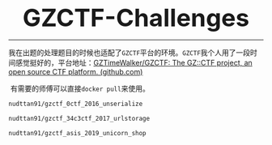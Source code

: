 <center><font size=7><b>GZCTF-Challenges</b></font></center>

---



​		我在出题的处理题目的时候也适配了`GZCTF`平台的环境。`GZCTF`我个人用了一段时间感觉挺好的，平台地址：[GZTimeWalker/GZCTF: The GZ::CTF project, an open source CTF platform. (github.com)](https://github.com/GZTimeWalker/GZCTF)

​		有需要的师傅可以直接`docker pull`来使用。



```bash
nudttan91/gzctf_0ctf_2016_unserialize
```



```bash
nudttan91/gzctf_34c3ctf_2017_urlstorage
```



```bash
nudttan91/gzctf_asis_2019_unicorn_shop
```


